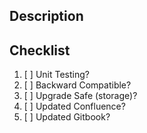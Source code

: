 ## Description
<!--- Describe your changes in detail -->

## Checklist
1. [ ] Unit Testing?
2. [ ] Backward Compatible?
3. [ ] Upgrade Safe (storage)?
4. [ ] Updated Confluence?
5. [ ] Updated Gitbook?
